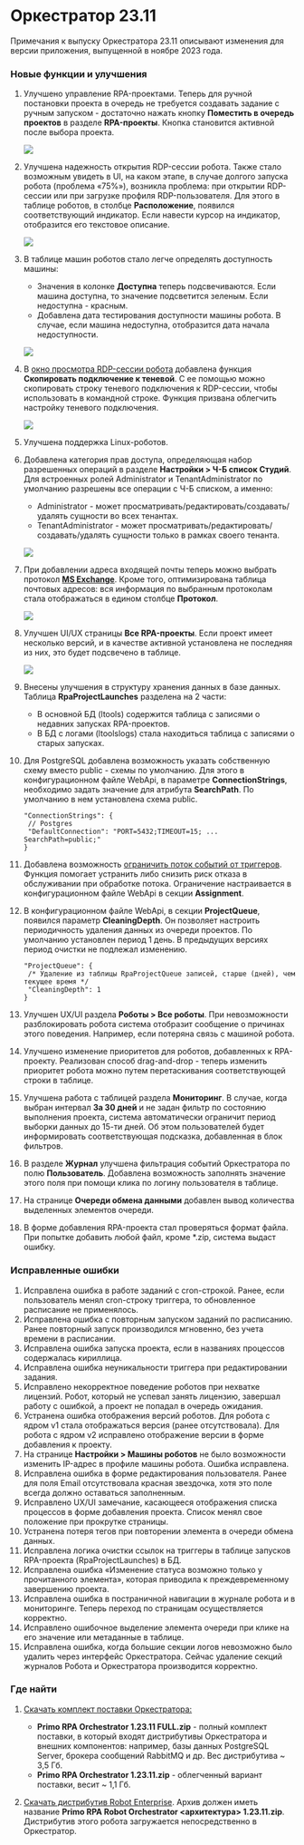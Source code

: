  # Оркестратор 23.11

Примечания к выпуску Оркестратора 23.11 описывают изменения для версии приложения, выпущенной в ноябре 2023 года.

### Новые функции и улучшения

1. Улучшено управление RPA-проектами. Теперь для ручной постановки проекта в очередь не требуется создавать задание с ручным запуском - достаточно нажать кнопку **Поместить в очередь проектов** в разделе **RPA-проекты**. Кнопка становится активной после выбора проекта. 

   ![](<../../.gitbook/assets1/add-to-project-queue-button.png>)
 
1. Улучшена надежность открытия RDP-сессии робота. Также стало возможным увидеть в UI, на каком этапе, в случае долгого запуска робота (проблема «75%»), возникла проблема: при открытии RDP-сессии или при загрузке профиля RDP-пользователя. Для этого в таблице роботов, в столбце **Расположение**, появился соответствующий индикатор. Если навести курсор на индикатор, отобразится его текстовое описание.

   ![](<../../.gitbook/assets1/double-rdp-indicator.png>)

1. В таблице машин роботов стало легче определять доступность машины:
   * Значения в колонке **Доступна** теперь подсвечиваются. Если машина доступна, то значение подсветится зеленым. Если недоступна - красным.
   * Добавлена дата тестирования доступности машины робота. В случае, если машина недоступна, отобразится дата начала недоступности.

   ![](<../../.gitbook/assets1/robot-machine-test-succeeded.png>)

1. В [окно просмотра RDP-сессии робота](https://docs.primo-rpa.ru/primo-rpa/orchestrator/settings/register-rdp-users#videotranslyaciya-rdp-sessii) добавлена функция **Скопировать подключение к теневой**. С ее помощью можно скопировать строку теневого подключения к RDP-сессии, чтобы использовать в командной строке. Функция призвана облегчить настройку теневого подключения. 

   ![](<../../.gitbook/assets1/viewing-rpd-session-copy.png>)

1. Улучшена поддержка Linux-роботов. 
1. Добавлена категория прав доступа, определяющая набор разрешенных операций в разделе **Настройки > Ч-Б список Студий**. Для встроенных ролей Administrator и TenantAdministrator по умолчанию разрешены все операции с Ч-Б списком, а именно: 
   * Administrator - может просматривать/редактировать/создавать/удалять сущности во всех тенантах.
   * TenantAdministrator - может просматривать/редактировать/создавать/удалять сущности только в рамках своего тенанта.

   ![](<../../.gitbook/assets1/black-white-permissions-2.png>)

1. При добавлении адреса входящей почты теперь можно выбрать протокол [**MS Exchange**](https://docs.primo-rpa.ru/primo-rpa/orchestrator/settings/email#ms-exchange). Кроме того, оптимизирована таблица почтовых адресов: вся информация по выбранным протоколам стала отображаться в едином столбце **Протокол**. 

     ![](<../../.gitbook/assets1/orch-settings-email-exchange.png>)

1. Улучшен UI/UX страницы **Все RPA-проекты**. Если проект имеет несколько версий, и в качестве активной установлена не последняя из них, это будет подсвечено в таблице. 

   ![](<../../.gitbook/assets1/not-last-version-project.png>)

1. Внесены улучшения в структуру хранения данных в базе данных. Таблица **RpaProjectLaunches** разделена на 2 части:
   * В основной БД (ltools) содержится таблица с записями о недавних запусках RPA-проектов.
   * В БД с логами (ltoolslogs) стала находиться таблица с записями о старых запусках.
1. Для PostgreSQL добавлена возможность указать собственную схему вместо public - схемы по умолчанию. Для этого в конфигурационном файле WebApi, в параметре **ConnectionStrings**, необходимо задать значение для атрибута **SearchPath**. По умолчанию в нем установлена схема public.  
   ```
   "ConnectionStrings": {
    // Postgres
    "DefaultConnection": "PORT=5432;TIMEOUT=15; ... SearchPath=public;"
   }
   ```
1. Добавлена возможность [ограничить поток событий от триггеров](https://docs.primo-rpa.ru/primo-rpa/orchestrator/deployment/fine-tuning/limit-thread-of-events-from-triggers). Функция помогает устранить либо снизить риск отказа в обслуживании при обработке потока. Ограничение настраивается в конфигурационном файле WebApi в секции **Assignment**.
1. В конфигурационном файле WebApi, в секции **ProjectQueue**, появился параметр **CleaningDepth**. Он позволяет настроить периодичность удаления данных из очереди проектов. По умолчанию установлен период 1 день. В предыдущих версиях период очистки не подлежал изменению.
   ```
   "ProjectQueue": {
    /* Удаление из таблицы RpaProjectQueue записей, старше (дней), чем текущее время */
    "CleaningDepth": 1
   }
   ```
1. Улучшен UX/UI раздела **Роботы > Все роботы**. При невозможности разблокировать робота система отобразит сообщение о причинах этого поведения. Например, если потеряна связь с машиной робота. 
1. Улучшено изменение приоритетов для роботов, добавленных к RPA-проекту. Реализован способ drag-and-drop - теперь изменить приоритет робота можно путем перетаскивания соответствующей строки в таблице.
1. Улучшена работа с таблицей раздела **Мониторинг**. В случае, когда выбран интервал **За 30 дней** и не задан фильтр по состоянию выполнения проекта, система автоматически ограничит период выборки данных до 15-ти дней. Об этом пользователей будет информировать соответствующая подсказка, добавленная в блок фильтров. 
1. В разделе **Журнал** улучшена фильтрация событий Оркестратора по полю **Пользователь**. Добавлена возможность заполнять значение этого поля при помощи клика по логину пользователя в таблице.
1. На странице **Очереди обмена данными** добавлен вывод количества выделенных элементов очереди.
1. В форме добавления RPA-проекта стал проверяться формат файла. При попытке добавить любой файл, кроме \*.zip, система выдаст ошибку.


### Исправленные ошибки

1. Исправлена ошибка в работе заданий с cron-строкой. Ранее, если пользователь менял cron-строку триггера, то обновленное расписание не применялось. 
1. Исправлена ошибка с повторным запуском заданий по расписанию. Ранее повторный запуск производился мгновенно, без учета времени в расписании. 
1. Исправлена ошибка запуска проекта, если в названиях процессов содержалась кириллица.
1. Исправлена ошибка неуникальности триггера при редактировании задания. 
1. Исправлено некорректное поведение роботов при нехватке лицензий. Робот, который не успевал занять лицензию, завершал работу с ошибкой, а проект не попадал в очередь ожидания. 
1. Устранена ошибка отображения версий роботов. Для робота с ядром v1 стала отображаться версия (ранее отсутствовала). Для робота с ядром v2 исправлено отображение версии в форме добавления к проекту.
1. На странице **Настройки > Машины роботов** не было возможности изменить IP-адрес в профиле машины робота. Ошибка исправлена.
1. Исправлена ошибка в форме редактирования пользователя. Ранее для поля Email отсутствовала красная звездочка, хотя это поле всегда должно оставаться заполненным.
1. Исправлено UX/UI замечание, касающееся отображения списка процессов в форме добавления проекта. Список менял свое положение при прокрутке страницы. 
1. Устранена потеря тегов при повторении элемента в очереди обмена данных.
1. Исправлена логика очистки ссылок на триггеры в таблице запусков RPA-проекта (RpaProjectLaunches) в БД.
1. Исправлена ошибка «Изменение статуса возможно только у прочитанного элемента», которая приводила к преждевременному завершению проекта. 
1. Исправлена ошибка в постраничной навигации в журнале робота и в мониторинге. Теперь переход по страницам осуществляется корректно. 
1. Исправлено ошибочное выделение элемента очереди при клике на его значение или метаданные в таблице.
1. Исправлена ошибка, когда большие секции логов невозможно было удалить через интерфейс Оркестратора. Сейчас удаление секций журналов Робота и Оркестратора производится корректно.


### Где найти
1. [Скачать комплект поставки Оркестратора:](https://disk.primo-rpa.ru/index.php/s/primo?path=%2FRelease%2FOrchestrator)
    * **Primo RPA Orchestrator 1.23.11 FULL.zip** - полный комплект поставки, в который входят дистрибутивы Оркестратора и внешних компонентов: например, базы данных PostgreSQL Server, брокера сообщений RabbitMQ и др. Вес дистрибутива ~ 3,5 Гб.
    * **Primo RPA Orchestrator 1.23.11.zip** - облегченный вариант поставки, весит ~ 1,1 Гб.

2. [Скачать дистрибутив Robot Enterprise](https://disk.primo-rpa.ru/index.php/s/primo?path=%2FRelease%2FRobot). Архив должен иметь название **Primo RPA Robot Orchestrator <архитектура> 1.23.11.zip**. Дистрибутив этого робота загружается непосредственно в Оркестратор.
